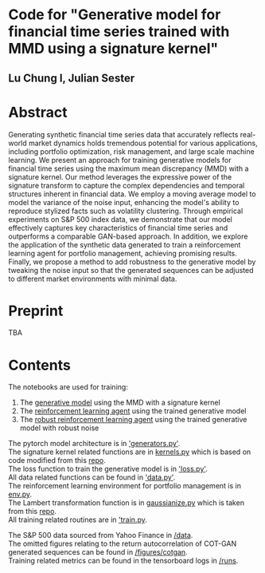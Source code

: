 # Code for "Generative model for financial time series trained with MMD using a signature kernel"

## Lu Chung I, Julian Sester

# Abstract

Generating synthetic financial time series data that accurately reflects real-world market dynamics holds tremendous potential for various applications, including portfolio optimization, risk management, and large scale machine learning. We present an approach for training generative models for financial time series using the maximum mean discrepancy (MMD) with a signature kernel. Our method leverages the expressive power of the signature transform to capture the complex dependencies and temporal structures inherent in financial data. We employ a moving average model to model the variance of the noise input, enhancing the model's ability to reproduce stylized facts such as volatility clustering. Through empirical experiments on S&P 500 index data, we demonstrate that our model effectively captures key characteristics of financial time series and outperforms a comparable GAN-based approach. In addition, we explore the application of the synthetic data generated to train a reinforcement learning agent for portfolio management, achieving promising results. Finally, we propose a method to add robustness to the generative model by tweaking the noise input so that the generated sequences can be adjusted to different market environments with minimal data.

# Preprint

TBA

# Contents

The notebooks are used for training:
1. The [generative model](https://github.com/luchungi/Generative-Model-Signature-MMD/blob/main/train_model.ipynb) using the MMD with a signature kernel
2. The [reinforcement learning agent](https://github.com/luchungi/Generative-Model-Signature-MMD/blob/main/trading.ipynb) using the trained generative model
3. The [robust reinforcement learning agent](https://github.com/luchungi/Generative-Model-Signature-MMD/blob/main/robust_trading.ipynb) using the trained generative model with robust noise

The pytorch model architecture is in ['generators.py'](https://github.com/luchungi/Generative-Model-Signature-MMD/blob/main/model/generators.py).  
The signature kernel related functions are in [kernels.py](https://github.com/luchungi/Generative-Model-Signature-MMD/blob/main/sigkernel/kernels.py) which is based on code modified from this [repo](https://github.com/tgcsaba/KSig).  
The loss function to train the generative model is in ['loss.py'](https://github.com/luchungi/Generative-Model-Signature-MMD/blob/main/sigkernel/loss.py).  
All data related functions can be found in ['data.py'](https://github.com/luchungi/Generative-Model-Signature-MMD/blob/main/utils/data.py).  
The reinforcement learning environment for portfolio management is in [env.py](https://github.com/luchungi/Generative-Model-Signature-MMD/blob/main/utils/env.py).  
The Lambert transformation function is in [gaussianize.py](https://github.com/luchungi/Generative-Model-Signature-MMD/blob/main/utils/gaussianize.py) which is taken from this [repo](https://github.com/gregversteeg/gaussianize).  
All training related routines are in ['train.py](https://github.com/luchungi/Generative-Model-Signature-MMD/blob/main/train.py).  

The S&P 500 data sourced from Yahoo Finance in [/data](https://github.com/luchungi/Generative-Model-Signature-MMD/blob/main/data/).  
The omitted figures relating to the return autocorrelation of COT-GAN generated sequences can be found in [/figures/cotgan](https://github.com/luchungi/Generative-Model-Signature-MMD/blob/main/figures/cotgan/).  
Training related metrics can be found in the tensorboard logs in [/runs](https://github.com/luchungi/Generative-Model-Signature-MMD/blob/main/runs/).  
